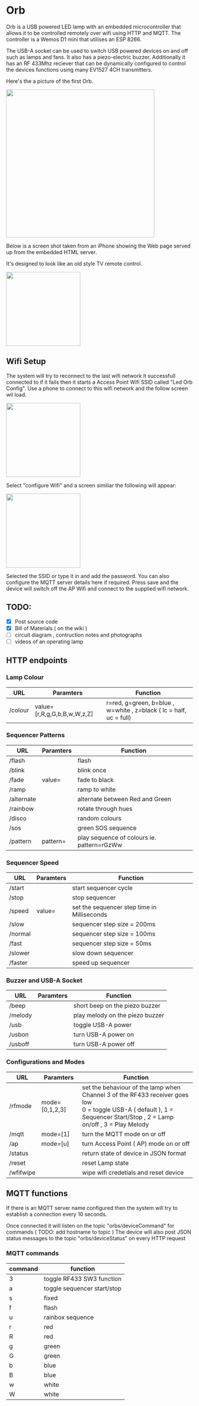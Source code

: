 # Orb

Orb is a USB powered LED lamp with an embedded microcontroller that allows it to be controlled remotely over wifi using HTTP and MQTT. The controller is a Wemos D1 mini that utilises an ESP 8266. 

The USB-A socket can be used to switch USB powered devices on and off such as lamps and fans. It also has a piezo-electric buzzer. Additionally it has an RF 433Mhz reciever that can be dynamically configured to control the devices functions using many EV1527 4CH transmitters.


Here's the a picture of the first Orb. 

<img src="https://user-images.githubusercontent.com/2019989/41097744-677b9d02-6a9c-11e8-8952-004872332f09.jpg" width=400>


Below is a screen shot taken from an iPhone showing the Web page served up from the embedded HTML server.

It's designed to look like an old style TV remote control.

<img src="https://user-images.githubusercontent.com/2019989/41035960-b4d279c0-69d1-11e8-82b0-8630fc84b622.jpg" width=200>

## Wifi Setup

The system will try to reconnect to the last wifi network it successfull connected to if it fails then it starts a Access Point Wifi SSID called "Led Orb Config". Use a phone to connect to this wifi network and the follow screen wil load.

<img src="https://user-images.githubusercontent.com/2019989/41467247-12a55b4e-70e9-11e8-91ba-a7382eb94dc4.PNG" width=200>

Select "configure Wifi" and a screen similiar the following will appear:

<img src="https://user-images.githubusercontent.com/2019989/41467740-f99be756-70ea-11e8-916a-b99053641e74.png" width=200>

Selected the SSID or type it in and add the password.
You can also configure the MQTT server details here if required.
Press save and the device will switch off the AP Wifi and connect to the supplied wifi network.


## TODO:
- [x] Post source code
- [x] Bill of Materials ( on the wiki )
- [ ] circuit diagram , contruction notes and photographs
- [ ] videos of an operating lamp

## HTTP endpoints

### Lamp Colour
URL | Paramters | Function
------------ | ------------- | -------------
/colour| value=[r,R,g,G,b,B,w,W,z,Z] | r=red, g=green, b=blue , w=white , z=black ( lc = half, uc = full)

### Sequencer Patterns
URL | Paramters | Function
------------ | ------------- | -------------
/flash |  | flash
/blink |  | blink once
/fade | value= | fade to black
/ramp |  | ramp to white
/alternate |  | alternate between Red and Green
/rainbow |  | rotate through hues
/disco |  | random colours
/sos |  | green SOS sequence
/pattern | pattern= | play sequence of colours ie. pattern=rGzWw


### Sequencer Speed
URL | Paramters | Function
------------ | ------------- | -------------
/start |  | start sequencer cycle
/stop |  | stop sequencer 
/speed | value= | set the sequencer step time in Milliseconds
/slow |  | sequencer step size = 200ms
/normal |  | sequencer step size = 100ms
/fast |  | sequencer step size = 50ms
/slower |  | slow down sequencer
/faster |  | speed up sequencer

### Buzzer and USB-A Socket
URL | Paramters | Function
------------ | ------------- | -------------
/beep |  | short beep on the piezo buzzer
/melody |  | play melody on the piezo buzzer
/usb |  | toggle USB-A power
/usbon |  | turn USB-A power on
/usboff |  | turn USB-A power off

### Configurations and Modes
URL | Paramters | Function
------------ | ------------- | -------------
/rfmode | mode=[0,1,2,3] | set the behaviour of the lamp when Channel 3 of the RF433 receiver goes low </br> 0 = toggle USB-A  ( default ), 1 = Sequencer Start/Stop , 2 = Lamp on/off , 3 = Play Melody
/mqtt | mode=[1] | turn the MQTT mode on or off
/ap | mode=[u] | turn Access Point ( AP) mode on or off
/status |  | return state of device in JSON format
/reset | | reset Lamp state
/wfifwipe | | wipe wifi credetials and reset device

## MQTT functions

If there is an MQTT server name configured then the system will try to establish a connection every 10 seconds.

Once connected it will listen on the topic "orbs/deviceCommand" for commands ( TODO: add hostname to topic )
The device will also post JSON status messages to the topic "orbs/deviceStatus" on every HTTP request 

### MQTT commands

command | function
------------ | ------------- 
3 | toggle RF433 SW3 function 
a | toggle sequencer start/stop
s | fixed 
f | flash
u | rainbox sequence
r | red 
R | red 
g | green 
G | green  
b | blue 
B | blue 
w | white 
W | white 
